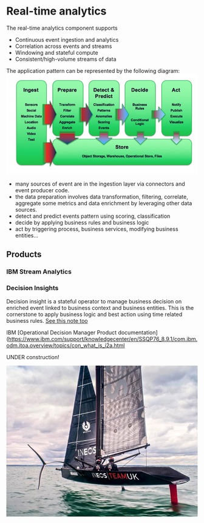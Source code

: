 # Real-time analytics
The real-time analytics component supports
* Continuous event ingestion and analytics
* Correlation across events and streams
* Windowing and stateful compute
* Consistent/high-volume streams of data

The application pattern can be represented by the following diagram:
![](docs/rt-analytic-app-pattern.png)

* many sources of event are in the ingestion layer via connectors and event producer code.
* the data preparation involves data transformation, filtering, correlate, aggregate some metrics and data enrichment by leveraging other data sources.
* detect and predict events pattern using scoring, classification
* decide by applying business rules and business logic
* act by triggering process, business services, modifying business entities...


## Products
### IBM Stream Analytics

### Decision Insights
Decision insight is a stateful operator to manage business decision on enriched event linked to business context and business entities. This is the cornerstone to apply business logic and best action using time related business rules.
[See this note too](../dsi/README.md)

IBM [Operational Decision Manager Product documentation](https://www.ibm.com/support/knowledgecenter/en/SSQP76_8.9.1/com.ibm.odm.itoa.overview/topics/con_what_is_i2a.html

  
UNDER construction!

![](../under-construction.png)
